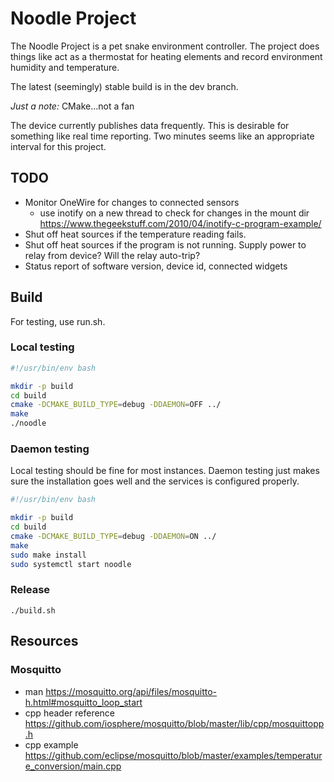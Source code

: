 # Noodle Project

The Noodle Project is a pet snake environment controller. The project does things like act as a thermostat for heating elements and record environment humidity and temperature.

The latest (seemingly) stable build is in the dev branch.

*Just a note:* CMake...not a fan

The device currently publishes data frequently. This is desirable for something like real time reporting. Two minutes seems like an appropriate interval for this project.

## TODO

- Monitor OneWire for changes to connected sensors
  - use inotify on a new thread to check for changes in the mount dir <https://www.thegeekstuff.com/2010/04/inotify-c-program-example/>
- Shut off heat sources if the temperature reading fails.
- Shut off heat sources if the program is not running. Supply power to relay from device? Will the relay auto-trip?
- Status report of software version, device id, connected widgets

## Build

For testing, use run.sh.

### Local testing

```bash
#!/usr/bin/env bash

mkdir -p build
cd build
cmake -DCMAKE_BUILD_TYPE=debug -DDAEMON=OFF ../
make
./noodle
```

### Daemon testing

Local testing should be fine for most instances. Daemon testing just makes sure the installation goes well and the services is configured properly.

```bash
#!/usr/bin/env bash

mkdir -p build
cd build
cmake -DCMAKE_BUILD_TYPE=debug -DDAEMON=ON ../
make
sudo make install
sudo systemctl start noodle
```

### Release

`./build.sh`

## Resources

### Mosquitto

- man <https://mosquitto.org/api/files/mosquitto-h.html#mosquitto_loop_start>
- cpp header reference <https://github.com/iosphere/mosquitto/blob/master/lib/cpp/mosquittopp.h>
- cpp example <https://github.com/eclipse/mosquitto/blob/master/examples/temperature_conversion/main.cpp>
